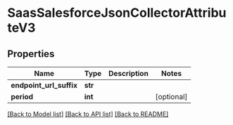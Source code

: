 # SaasSalesforceJsonCollectorAttributeV3

## Properties
Name | Type | Description | Notes
------------ | ------------- | ------------- | -------------
**endpoint_url_suffix** | **str** |  | 
**period** | **int** |  | [optional] 

[[Back to Model list]](../README.md#documentation-for-models) [[Back to API list]](../README.md#documentation-for-api-endpoints) [[Back to README]](../README.md)


